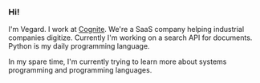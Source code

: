 ### Hi!

I'm Vegard. I work at [Cognite](https://cognite.com). We're a SaaS company helping industrial companies digitize. Currently I'm working on a search API for documents. Python is my daily programming language.

In my spare time, I'm currently trying to learn more about systems programming and programming languages.
